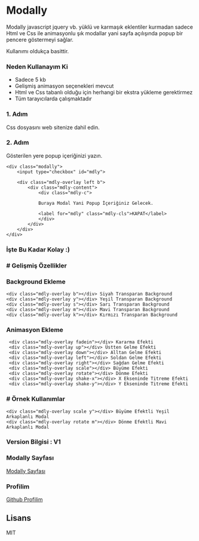 # Modally

Modally javascript jquery vb. yüklü ve karmaşık eklentiler kurmadan sadece Html ve Css
ile animasyonlu şık modallar yani sayfa açılışında popup bir pencere göstermeyi sağlar.

Kullanımı oldukça basittir.

### Neden Kullanayım Ki
 - Sadece 5 kb
 - Gelişmiş animasyon seçenekleri mevcut
 - Html ve Css tabanlı olduğu için herhangi bir ekstra yükleme gerektirmez
 - Tüm tarayıcılarda çalışmaktadır

### 1. Adım
Css dosyasını web sitenize dahil edin.

> <link rel="stylesheet" href="modally-min.css" />

### 2. Adım
Gösterilen yere popup içeriğinizi yazın.

    <div class="modally">
        <input type="checkbox" id="mdly">
        
        <div class="mdly-overlay left b">
            <div class="mdly-content">
                <div class="mdly-c">
                
                Buraya Modal Yani Popup İçeriğiniz Gelecek.
                
                <label for="mdly" class="mdly-cls">KAPAT</label>
                </div>
            </div>
        </div>
    </div>

### İşte Bu Kadar Kolay :)

### # Gelişmiş Özellikler

### Background Ekleme

    <div class="mdly-overlay b"></div> Siyah Transparan Background
    <div class="mdly-overlay y"></div> Yeşil Transparan Background
    <div class="mdly-overlay s"></div> Sarı Transparan Background
    <div class="mdly-overlay m"></div> Mavi Transparan Background
    <div class="mdly-overlay k"></div> Kırmızı Transparan Background

### Animasyon Ekleme

     <div class="mdly-overlay fadein"></div> Kararma Efekti
     <div class="mdly-overlay up"></div> Üstten Gelme Efekti
     <div class="mdly-overlay down"></div> Alltan Gelme Efekti
     <div class="mdly-overlay left"></div> Soldan Gelme Efekti
     <div class="mdly-overlay right"></div> Sağdan Gelme Efekti
     <div class="mdly-overlay scale"></div> Büyüme Efekti
     <div class="mdly-overlay rotate"></div> Dönme Efekti
     <div class="mdly-overlay shake-x"></div> X Ekseninde Titreme Efekti
     <div class="mdly-overlay shake-y"></div> Y Ekseninde Titreme Efekti

### # Örnek Kullanımlar
    
    <div class="mdly-overlay scale y"></div> Büyüme Efektli Yeşil Arkaplanlı Modal
    <div class="mdly-overlay rotate m"></div> Dönme Efektli Mavi Arkaplanlı Modal
    
### Version Bilgisi : V1

### Modally Sayfası
[Modally Sayfası]

### Profilim
[Github Profilim]




Lisans
----

MIT

[Github Profilim]: <https://github.com/ysoftaoglu>
[Modally Sayfası]: <https://asdasd.com/u>
